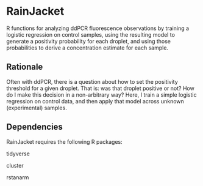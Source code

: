 # RainJacket

R functions for analyzing ddPCR fluorescence observations by training a logistic regression on control samples, using the resulting model to generate a positivity probability for each droplet, and using those probabilities to derive a concentration estimate for each sample.

## Rationale

Often with ddPCR, there is a question about how to set the positivity threshold for a given droplet. That is: was that droplet positive or not? How do I make this decision in a non-arbitrary way?  Here, I train a simple logistic regression on control data, and then apply that model across unknown (experimental) samples.

## Dependencies

RainJacket requires the following R packages:

tidyverse

cluster

rstanarm


